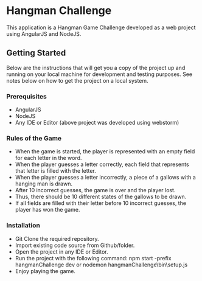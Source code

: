 # Hangman Challenge

This application is a Hangman Game Challenge developed as a web project using AngularJS and NodeJS. 

## Getting Started

Below are the instructions that will get you a copy of the project up and running on your local machine for
development and testing purposes. See notes below on how to get the project on a local system.

### Prerequisites

* AngularJS
* NodeJS 
* Any IDE or Editor (above project was developed using webstorm) 

### Rules of the Game

* When the game is started, the player is represented with an empty field for
each letter in the word.
* When the player guesses a letter correctly, each field that represents that
letter is filled with the letter.
* When the player guesses a letter incorrectly, a piece of a gallows with a
hanging man is drawn.
* After 10 incorrect guesses, the game is over and the player lost.
* Thus, there should be 10 different states of the gallows to be drawn.
* If all fields are filled with their letter before 10 incorrect guesses, the player
has won the game.

### Installation

* Git Clone the required repository.
* Import existing code source from Github/folder.
* Open the project in any IDE or Editor.
* Run the project with the following command: npm start -prefix hangmanChallenge dev or nodemon hangmanChallenge\bin\setup.js
* Enjoy playing the game. 

